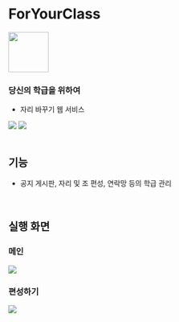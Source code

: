# ForYourClass
<img src="https://user-images.githubusercontent.com/26541472/224042106-cb07d853-fc9b-489d-8e71-6a056d133f01.png" width="80" />

### 당신의 학급을 위하여 ###

- 자리 바꾸기 웹 서비스
<div>
  <img src="https://img.shields.io/badge/Java-007396?style=flat-square&logo=java&logoColor=white">
  <img src="https://img.shields.io/badge/Apach Tomcat-F8DC75?style=flat-square&logo=apachetomcat&logoColor=black">
</div>
<br>

## 기능 ##
- 공지 게시판, 자리 및 조 편성, 연락망 등의 학급 관리
<br>

## 실행 화면 ##
### 메인 ###
<div>
  <img src="https://user-images.githubusercontent.com/26541472/224045193-8b71f8a1-202e-495d-a2ae-025b0705bb39.png">
</div>

### 편성하기 ###
<div>
  <img src="https://user-images.githubusercontent.com/26541472/224045050-b5d86794-7ffb-4780-8f2c-780414c9f1ef.png">
</div>
